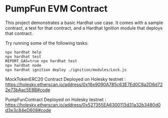 # PumpFun EVM Contract 

This project demonstrates a basic Hardhat use case. It comes with a sample contract, a test for that contract, and a Hardhat Ignition module that deploys that contract.

Try running some of the following tasks:

```shell
npx hardhat help
npx hardhat test
REPORT_GAS=true npx hardhat test
npx hardhat node
npx hardhat ignition deploy ./ignition/modules/Lock.js
```
MockTokenERC20 Contract Deployed on Holesky testnet :
https://holesky.etherscan.io/address/0x16e9090A785c63E7Ed0C8a2D6d722e73bAac5E8B#code

PumpFunContract Deployed on Holesky testnet :
https://holesky.etherscan.io/address/0x527355EA6300113d31a32b3480d0d3e3c84eD608#code
